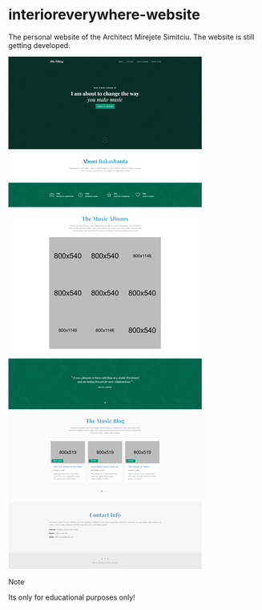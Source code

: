 # interioreverywhere-website
The personal website of the Architect Mirejete Simitciu. The website is still getting developed.

![Example Screenshot](albinkllokoqi-website-screenshot.png)

> [!NOTE]
> Its only for educational purposes only!
